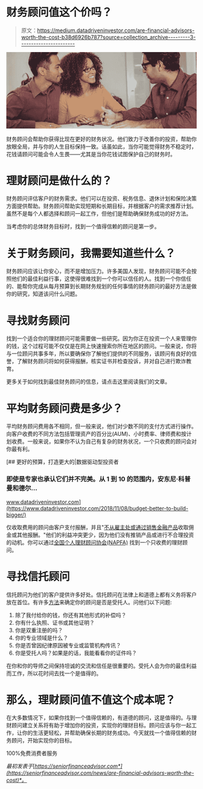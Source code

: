 # 财务顾问值这个价吗？

> 原文：<https://medium.datadriveninvestor.com/are-financial-advisors-worth-the-cost-b38d6926b787?source=collection_archive---------3----------------------->

![](img/8341002b77eec646a1878305f29d9b9c.png)

财务顾问会帮助你获得比现在更好的财务状况。他们致力于改善你的投资，帮助你放眼全局，并与你的人生目标保持一致。话虽如此，当你可能觉得财务不稳定时，花钱请顾问可能会令人生畏——尤其是当你花钱试图保护自己的财务时。

# 理财顾问是做什么的？

财务顾问评估客户的财务需求。他们可以在投资、税务信息、退休计划和保险决策方面提供帮助。财务顾问帮助实现短期和长期目标，并根据客户的需求推荐计划。虽然不是每个人都选择和顾问一起工作，但他们是帮助确保财务成功的好方法。

当考虑你的总体财务目标时，找到一个值得信赖的顾问是第一步。

# 关于财务顾问，我需要知道些什么？

财务顾问应该让你安心，而不是增加压力。许多美国人发现，财务顾问可能不会按照他们的最佳利益行事，这使得很难找到一个你可以信任的人。找到一个你信任的、能帮你完成从每月预算到长期财务规划的任何事情的财务顾问的最好方法是做你的研究，知道该问什么问题。

# 寻找财务顾问

找到一个适合你的理财顾问可能需要做一些研究。因为你正在投资一个人来管理你的钱，这个过程可能不仅仅是在网上快速搜索你所在地区的顾问。一般来说，你将与一位顾问共事多年，所以要确保你了解他们提供的不同服务，该顾问有良好的信誉，了解财务顾问将如何获得报酬，核实证书并检查投诉，并对自己进行欺诈教育。

更多关于如何找到最佳财务顾问的信息，请点击这里阅读我们的文章。

# 平均财务顾问费是多少？

平均财务顾问费用各不相同，但一般来说，他们对少数不同的支付方式进行操作。向客户收费的不同方法包括管理资产的百分比(AUM)、小时费率、律师费和按计划收费。一般来说，如果你不认为自己有复杂的财务状况，一个只收费的顾问会对你最有利。

[](https://www.datadriveninvestor.com/2018/11/08/budget-better-to-build-bigger/) [## 更好的预算，打造更大的|数据驱动型投资者

### 即使是专家也承认它们并不完美。从 1 到 10 的范围内，安东尼·科普曼和德尔…

www.datadriveninvestor.com](https://www.datadriveninvestor.com/2018/11/08/budget-better-to-build-bigger/) 

仅收取费用的顾问由客户支付报酬，并且"[不从雇主处或通过销售金融产品](https://seniorfinanceadvisor.com/news/the-best-fee-only-financial-advisors-and-how-to-find-them)收取佣金或其他报酬。"他们的利益冲突更少，因为他们没有推销产品或进行不合理投资的动机。你可以通过[全国个人理财顾问协会(NAPFA)](https://www.napfa.org/) 找到一个只收费的理财顾问。

# 寻找信托顾问

信托顾问为他们的客户提供许多好处。信托顾问在法律上和道德上都有义务将客户放在首位。有许多[方法](https://seniorfinanceadvisor.com/news/is-your-financial-advisor-a-fiduciary)来确定你的顾问是否是受托人。问他们以下问题:

1.  除了我付给你的钱，你还有其他形式的补偿吗？
2.  你有什么执照、证书或其他证明？
3.  你是双重注册的吗？
4.  你的专业领域是什么？
5.  你是否曾因纪律原因被专业或监管机构传讯？
6.  你是受托人吗？如果是的话，我能看看你的证件吗？

在你和你的导师之间保持坦诚的交流和信任是很重要的。受托人会为你的最佳利益而工作，所以花时间去找一个是值得的。

# 那么，理财顾问值不值这个成本呢？

在大多数情况下，如果你找到一个值得信赖的，有道德的顾问，这是值得的。与理财顾问建立关系将有助于增加你的投资，实现你的理财目标。顾问应该与你一起工作，让你的生活更轻松，并帮助确保长期的财务成功。今天就找一个值得信赖的财务顾问，开始实现你的目标。

100%免费消费者服务

*最初发表于*[*https://seniorfinanceadvisor.com*](https://seniorfinanceadvisor.com/news/are-financial-advisors-worth-the-cost)*。*